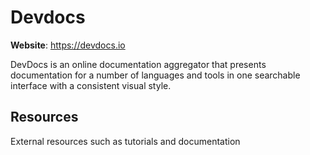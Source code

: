 # Devdocs

**Website**: <https://devdocs.io>

DevDocs is an online documentation aggregator that presents
documentation for a number of languages and tools in one searchable
interface with a consistent visual style.

## Resources

External resources such as tutorials and documentation
